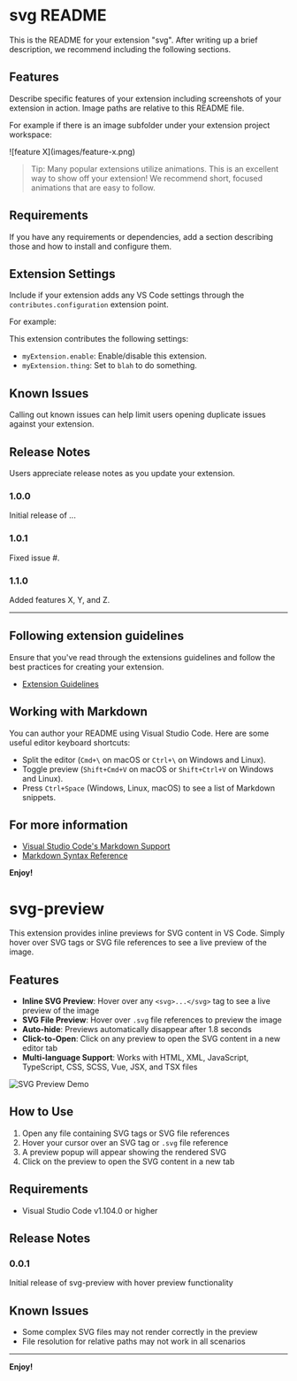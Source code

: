 # svg README

This is the README for your extension "svg". After writing up a brief description, we recommend including the following sections.

## Features

Describe specific features of your extension including screenshots of your extension in action. Image paths are relative to this README file.

For example if there is an image subfolder under your extension project workspace:

\!\[feature X\]\(images/feature-x.png\)

> Tip: Many popular extensions utilize animations. This is an excellent way to show off your extension! We recommend short, focused animations that are easy to follow.

## Requirements

If you have any requirements or dependencies, add a section describing those and how to install and configure them.

## Extension Settings

Include if your extension adds any VS Code settings through the `contributes.configuration` extension point.

For example:

This extension contributes the following settings:

* `myExtension.enable`: Enable/disable this extension.
* `myExtension.thing`: Set to `blah` to do something.

## Known Issues

Calling out known issues can help limit users opening duplicate issues against your extension.

## Release Notes

Users appreciate release notes as you update your extension.

### 1.0.0

Initial release of ...

### 1.0.1

Fixed issue #.

### 1.1.0

Added features X, Y, and Z.

---

## Following extension guidelines

Ensure that you've read through the extensions guidelines and follow the best practices for creating your extension.

* [Extension Guidelines](https://code.visualstudio.com/api/references/extension-guidelines)

## Working with Markdown

You can author your README using Visual Studio Code. Here are some useful editor keyboard shortcuts:

* Split the editor (`Cmd+\` on macOS or `Ctrl+\` on Windows and Linux).
* Toggle preview (`Shift+Cmd+V` on macOS or `Shift+Ctrl+V` on Windows and Linux).
* Press `Ctrl+Space` (Windows, Linux, macOS) to see a list of Markdown snippets.

## For more information

* [Visual Studio Code's Markdown Support](http://code.visualstudio.com/docs/languages/markdown)
* [Markdown Syntax Reference](https://help.github.com/articles/markdown-basics/)

**Enjoy!**
# svg-preview

This extension provides inline previews for SVG content in VS Code. Simply hover over SVG tags or SVG file references to see a live preview of the image.

## Features

- **Inline SVG Preview**: Hover over any `<svg>...</svg>` tag to see a live preview of the image
- **SVG File Preview**: Hover over `.svg` file references to preview the image
- **Auto-hide**: Previews automatically disappear after 1.8 seconds
- **Click-to-Open**: Click on any preview to open the SVG content in a new editor tab
- **Multi-language Support**: Works with HTML, XML, JavaScript, TypeScript, CSS, SCSS, Vue, JSX, and TSX files

![SVG Preview Demo](images/demo.gif)

## How to Use

1. Open any file containing SVG tags or SVG file references
2. Hover your cursor over an SVG tag or `.svg` file reference
3. A preview popup will appear showing the rendered SVG
4. Click on the preview to open the SVG content in a new tab

## Requirements

- Visual Studio Code v1.104.0 or higher

## Release Notes

### 0.0.1

Initial release of svg-preview with hover preview functionality

## Known Issues

- Some complex SVG files may not render correctly in the preview
- File resolution for relative paths may not work in all scenarios

---

**Enjoy!**
